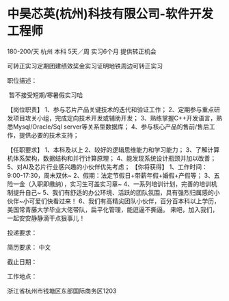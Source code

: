 # 中昊芯英(杭州)科技有限公司-软件开发工程师

180-200/天 杭州 本科 5天／周 实习6个月 提供转正机会

可转正实习定期团建绩效奖金实习证明地铁周边可转正实习

职位描述：

​	暂不接受短期/寒暑假实习哈  

【岗位职责】  1、参与芯片产品关键技术的迭代和验证工作；  2、定期参与重点研发项目攻关小组，完成定向技术开发或辅助开发；  3、熟练掌握C++开发语言，熟悉Mysql/Oracle/Sql server等关系型数据库；  4、参与核心产品的售前/售后工作，提供必要的技术支持；    

【任职要求】  1、本科及以上  2、较好的逻辑思维能力和学习能力；  3、了解计算机体系架构，数据结构和并行计算原理；  4、能发现系统设计瓶颈并加以改善；  5、对AI及芯片行业感兴趣的小伙伴优先考虑；    【你将获得】  1、工作时间：9:00-17:30，周末双休~  2、假期：法定节假日+带薪年假+婚假+产假等；  3、五险一金（入职即缴纳），实习生可盖实习章~  4、一系列培训计划，完善的培训机制提升自己~  5、我们有舒适的办公环境、活跃的团队氛围，具有强烈归属感的小伙伴~小可爱们快看过来！  6、我们有高精尖团队小伙伴，百分百本科以上学历，美国常青藤大学毕业大佬带队，扁平化管理，能逗逼不撕逼。    来吧，加入我们，一起安安静静滴干点狠事儿！

投递要求：

简历要求： 中文

截止日期：

工作地点：

浙江省杭州市钱塘区东部国际商务区1203
